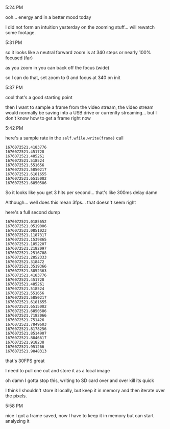 5:24 PM

ooh... energy and in a better mood today

I did not form an intuition yesterday on the zooming stuff... will rewatch some footage.

5:31 PM

so it looks like a neutral forward zoom is at 340 steps or nearly 100% focused (far)

as you zoom in you can back off the focus (wide)

so I can do that, set zoom to 0 and focus at 340 on init

5:37 PM

cool that's a good starting point

then I want to sample a frame from the video stream, the video stream would normally be saving into a USB drive or currenlty streaming... but I don't know how to get a frame right now

5:42 PM

here's a sample rate in the `self.wfile.write(frame)` call

```
1676072521.4183776
1676072521.451728
1676072521.485261
1676072521.518524
1676072521.551656
1676072521.5850217
1676072521.6181655
1676072521.6515002
1676072521.6850586
```

So it looks like you get 3 hits per second... that's like 300ms delay damn

Although... well does this mean 3fps... that doesn't seem right

here's a full second dump

```
1676072521.0185652
1676072521.0519006
1676072521.0851023
1676072521.1187317
1676072521.1539865
1676072521.1852207
1676072521.2182097
1676072521.2516708
1676072521.2852333
1676072521.318472
1676072521.3519366
1676072521.3852363
1676072521.4183776
1676072521.451728
1676072521.485261
1676072521.518524
1676072521.551656
1676072521.5850217
1676072521.6181655
1676072521.6515002
1676072521.6850586
1676072521.7182066
1676072521.751426
1676072521.7849603
1676072521.8178256
1676072521.8514907
1676072521.8846617
1676072521.918238
1676072521.951266
1676072521.9848313
```

that's 30FPS great

I need to pull one out and store it as a local image

oh damn I gotta stop this, writing to SD card over and over kill its quick

I think I shouldn't store it locally, but keep it in memory and then iterate over the pixels.

5:58 PM

nice I got a frame saved, now I have to keep it in memory but can start analyzing it

